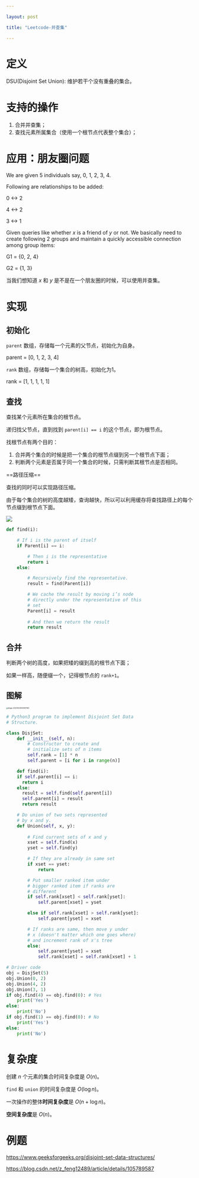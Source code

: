 ```yaml
---

layout: post

title: "Leetcode-并查集"

---
```


# 定义

DSU(Disjoint Set Union): 维护若干个没有重叠的集合。

# 支持的操作

1. 合并并查集；
2. 查找元素所属集合（使用一个根节点代表整个集合）；

# 应用：朋友圈问题

We are given 5 individuals say, 0, 1, 2, 3, 4.

Following are relationships to be added:

0 <-> 2

4 <-> 2

3 <-> 1

Given queries like whether $x$ is a friend of $y$ or not. We basically need to create following 2 groups and maintain a quickly accessible connection among group items:

G1 = {0, 2, 4}

G2 = {1, 3}

当我们想知道 $x$ 和 $y$ 是不是在一个朋友圈的时候，可以使用并查集。



# 实现

## 初始化

`parent` 数组，存储每一个元素的父节点，初始化为自身。

parent = [0, 1, 2, 3, 4]

`rank` 数组，存储每一个集合的树高，初始化为1。

rank = [1, 1, 1, 1, 1]

## 查找

查找某个元素所在集合的根节点。

递归找父节点，直到找到 `parent[i] == i` 的这个节点，即为根节点。

找根节点有两个目的：

1. 合并两个集合的时候是把一个集合的根节点缀到另一个根节点下面；
2. 判断两个元素是否属于同一个集合的时候，只需判断其根节点是否相同。

==路径压缩==

查找的同时可以实现路径压缩。

由于每个集合的树的高度越矮，查询越快，所以可以利用缓存将查找路径上的每个节点缀到根节点下面。

<img src="/_posts/typora-user-images/dsu_path_compression.png"/>

~~~python
def find(i):

	# If i is the parent of itself
	if Parent[i] == i:

		# Then i is the representative
		return i
	else:

		# Recursively find the representative.
		result = find(Parent[i])

		# We cache the result by moving i’s node
		# directly under the representative of this
		# set
		Parent[i] = result
	
		# And then we return the result
		return result

~~~

## 合并

判断两个树的高度，如果把矮的缀到高的根节点下面；

如果一样高，随便缀一个，记得根节点的 `rank+1`。



## 图解

 <img src="/_posts/typora-user-images/image-20230525002907992.jpg" alt="image-20230525002907992" style="zoom:30%;" />

~~~python
# Python3 program to implement Disjoint Set Data
# Structure.

class DisjSet:
	def __init__(self, n):
		# Constructor to create and
		# initialize sets of n items
		self.rank = [1] * n
		self.parent = [i for i in range(n)]

	def find(i):
    if self.parent[i] == i:
      return i
    else:
      result = self.find(self.parent[i])
      self.parent[i] = result
      return result

	# Do union of two sets represented
	# by x and y.
	def Union(self, x, y):
		
		# Find current sets of x and y
		xset = self.find(x)
		yset = self.find(y)

		# If they are already in same set
		if xset == yset:
			return

		# Put smaller ranked item under
		# bigger ranked item if ranks are
		# different
		if self.rank[xset] < self.rank[yset]:
			self.parent[xset] = yset

		else if self.rank[xset] > self.rank[yset]:
			self.parent[yset] = xset

		# If ranks are same, then move y under
		# x (doesn't matter which one goes where)
		# and increment rank of x's tree
		else:
			self.parent[yset] = xset
			self.rank[xset] = self.rank[xset] + 1

# Driver code
obj = DisjSet(5)
obj.Union(0, 2)
obj.Union(4, 2)
obj.Union(3, 1)
if obj.find(4) == obj.find(0): # Yes
	print('Yes')
else:
	print('No')
if obj.find(1) == obj.find(0): # No
	print('Yes')
else:
	print('No')
~~~

# 复杂度

创建 $n$ 个元素的集合时间复杂度是 $O(n)$。

`find` 和 `union` 的时间复杂度是 $O(\log n)$。

一次操作的整体**时间复杂度**是 $O(n+\log n)$。

**空间复杂度**是 $O(n)$。

# 例题

https://www.geeksforgeeks.org/disjoint-set-data-structures/

https://blog.csdn.net/z_feng12489/article/details/105789587